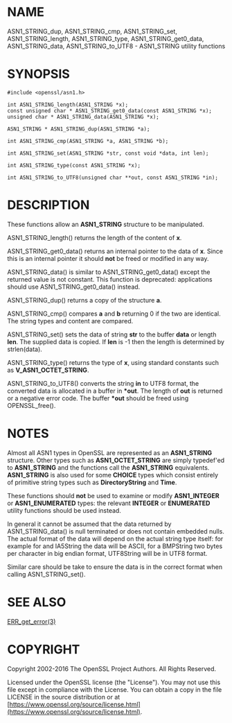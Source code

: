 # NAME

ASN1\_STRING\_dup, ASN1\_STRING\_cmp, ASN1\_STRING\_set, ASN1\_STRING\_length,
ASN1\_STRING\_type, ASN1\_STRING\_get0\_data, ASN1\_STRING\_data,
ASN1\_STRING\_to\_UTF8 - ASN1\_STRING utility functions

# SYNOPSIS

    #include <openssl/asn1.h>

    int ASN1_STRING_length(ASN1_STRING *x);
    const unsigned char * ASN1_STRING_get0_data(const ASN1_STRING *x);
    unsigned char * ASN1_STRING_data(ASN1_STRING *x);

    ASN1_STRING * ASN1_STRING_dup(ASN1_STRING *a);

    int ASN1_STRING_cmp(ASN1_STRING *a, ASN1_STRING *b);

    int ASN1_STRING_set(ASN1_STRING *str, const void *data, int len);

    int ASN1_STRING_type(const ASN1_STRING *x);

    int ASN1_STRING_to_UTF8(unsigned char **out, const ASN1_STRING *in);

# DESCRIPTION

These functions allow an **ASN1\_STRING** structure to be manipulated.

ASN1\_STRING\_length() returns the length of the content of **x**.

ASN1\_STRING\_get0\_data() returns an internal pointer to the data of **x**.
Since this is an internal pointer it should **not** be freed or
modified in any way.

ASN1\_STRING\_data() is similar to ASN1\_STRING\_get0\_data() except the
returned value is not constant. This function is deprecated:
applications should use ASN1\_STRING\_get0\_data() instead.

ASN1\_STRING\_dup() returns a copy of the structure **a**.

ASN1\_STRING\_cmp() compares **a** and **b** returning 0 if the two
are identical. The string types and content are compared.

ASN1\_STRING\_set() sets the data of string **str** to the buffer
**data** or length **len**. The supplied data is copied. If **len**
is -1 then the length is determined by strlen(data).

ASN1\_STRING\_type() returns the type of **x**, using standard constants
such as **V\_ASN1\_OCTET\_STRING**.

ASN1\_STRING\_to\_UTF8() converts the string **in** to UTF8 format, the
converted data is allocated in a buffer in **\*out**. The length of
**out** is returned or a negative error code. The buffer **\*out**
should be freed using OPENSSL\_free().

# NOTES

Almost all ASN1 types in OpenSSL are represented as an **ASN1\_STRING**
structure. Other types such as **ASN1\_OCTET\_STRING** are simply typedef'ed
to **ASN1\_STRING** and the functions call the **ASN1\_STRING** equivalents.
**ASN1\_STRING** is also used for some **CHOICE** types which consist
entirely of primitive string types such as **DirectoryString** and
**Time**.

These functions should **not** be used to examine or modify **ASN1\_INTEGER**
or **ASN1\_ENUMERATED** types: the relevant **INTEGER** or **ENUMERATED**
utility functions should be used instead.

In general it cannot be assumed that the data returned by ASN1\_STRING\_data()
is null terminated or does not contain embedded nulls. The actual format
of the data will depend on the actual string type itself: for example
for and IA5String the data will be ASCII, for a BMPString two bytes per
character in big endian format, UTF8String will be in UTF8 format.

Similar care should be take to ensure the data is in the correct format
when calling ASN1\_STRING\_set().

# SEE ALSO

[ERR\_get\_error(3)](http://man.he.net/man3/ERR_get_error)

# COPYRIGHT

Copyright 2002-2016 The OpenSSL Project Authors. All Rights Reserved.

Licensed under the OpenSSL license (the "License").  You may not use
this file except in compliance with the License.  You can obtain a copy
in the file LICENSE in the source distribution or at
[https://www.openssl.org/source/license.html](https://www.openssl.org/source/license.html).
